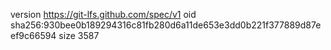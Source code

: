 version https://git-lfs.github.com/spec/v1
oid sha256:930bee0b189294316c81fb280d6a11de653e3dd0b221f377889d87eef9c66594
size 3587
